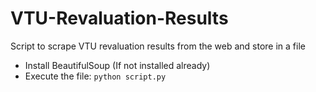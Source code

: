 # VTU-Revaluation-Results
Script to scrape VTU revaluation results from the web and store in a file

* Install BeautifulSoup (If not installed already)
* Execute the file: `python script.py`
